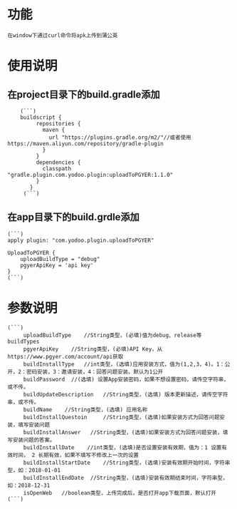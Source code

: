 # 功能
    在window下通过curl命令将apk上传到蒲公英
# 使用说明
## 在project目录下的build.gradle添加
        (```)
        buildscript {
             repositories {
               maven {
                 url "https://plugins.gradle.org/m2/"//或者使用https://maven.aliyun.com/repository/gradle-plugin 
               }
             }
             dependencies {
               classpath "gradle.plugin.com.yodoo.plugin:uploadToPGYER:1.1.0"
             }
           }
         (```)
## 在app目录下的build.grdle添加
    (```)
    apply plugin: "com.yodoo.plugin.uploadToPGYER"
    
    UploadToPGYER {
        uploadBuildType = "debug"
        pgyerApiKey = 'api key'
    }
    (```)
# 参数说明
    (```)
         uploadBuildType    //String类型，(必填)值为debug、release等buildTypes
         pgyerApiKey    //String类型，(必填)API Key，从https://www.pgyer.com/account/api获取
         buildInstallType   //int类型，(选填)应用安装方式，值为(1,2,3，4)。1：公开，2：密码安装，3：邀请安装，4：回答问题安装。默认为1公开
         buildPassword  //(选填) 设置App安装密码，如果不想设置密码，请传空字符串，或不传。
         buildUpdateDescription   //String类型，(选填) 版本更新描述，请传空字符串，或不传。
         buildName    //String类型，(选填) 应用名称
         buildInstallQuestoin     //String类型，(选填)如果安装方式为回答问题安装，填写安装问题
         buildInstallAnswer   //String类型，(选填)如果安装方式为回答问题安装，填写安装问题的答案。
         buildInstallDate    //int类型，(选填)是否设置安装有效期，值为：1 设置有效时间， 2 长期有效，如果不填写不修改上一次的设置
         buildInstallStartDate    //String类型，(选填)安装有效期开始时间，字符串型，如：2018-01-01
         buildInstallEndDate  //String类型，(选填)安装有效期结束时间，字符串型，如：2018-12-31
         isOpenWeb   //boolean类型，上传完成后，是否打开app下载页面，默认打开
    (```)
